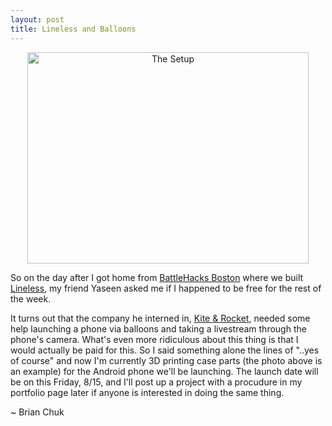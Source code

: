 ```yaml
---
layout: post
title: Lineless and Balloons
---
```


<center><img src="http://devchuk.github.io/res/img/portimg/balloon/case.jpg" alt="The Setup" height="338" width="450"></center>

So on the day after I got home from [BattleHacks Boston](https://2014.battlehack.org/boston) where we built [Lineless](http://devchuk.github.io/portfolio/software/lineless.html), my friend Yaseen asked me if I happened to be free for the rest of the week. 

<!---excerpt-->

It turns out that the company he interned in, [Kite & Rocket](http://kiteandrocket.com/), needed some help launching a phone via balloons and taking a livestream through the phone's camera. What's even more ridiculous about this thing is that I would actually be paid for this. So I said something alone the lines of "..yes of course" and now I'm currently 3D printing case parts (the photo above is an example) for the Android phone we'll be launching. The launch date will be on this Friday, 8/15, and I'll post up a project with a procudure in my portfolio page later if anyone is interested in doing the same thing.

~ Brian Chuk